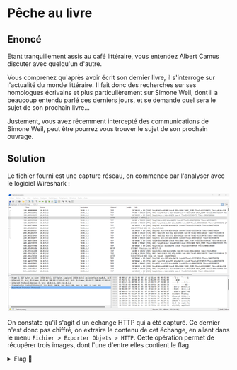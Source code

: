 # Pêche au livre

## Enoncé
Etant tranquillement assis au café littéraire, vous entendez Albert Camus discuter avec quelqu'un d'autre.

Vous comprenez qu'après avoir écrit son dernier livre, il s'interroge sur l'actualité du monde littéraire. Il fait donc des recherches sur ses homologues écrivains et plus particulièrement sur Simone Weil, dont il a beaucoup entendu parlé ces derniers jours, et se demande quel sera le sujet de son prochain livre...

Justement, vous avez récemment intercepté des communications de Simone Weil, peut être pourrez vous trouver le sujet de son prochain ouvrage.


## Solution

Le fichier fourni est une capture réseau, on commence par l'analyser avec le logiciel Wireshark : 

<p align="center"><img src="Echange HTTP.png" alt="Echange HTTP" width="500"></p>

On constate qu'il s'agit d'un échange HTTP qui a été capturé.
Ce dernier n'est donc pas chiffré, on extraire le contenu de cet échange, en allant dans le menu `Fichier > Exporter Objets > HTTP`.
Cette opération permet de récupérer trois images, dont l'une d'entre elles contient le flag.

<details>
<summary> Flag 🚩</summary>
```404CTF{345Y_W1r35h4rK}```

<p align="center"><img src="./HTTP files/Hegel-sensei-uwu.png" alt="Flag" width="200"></p>

